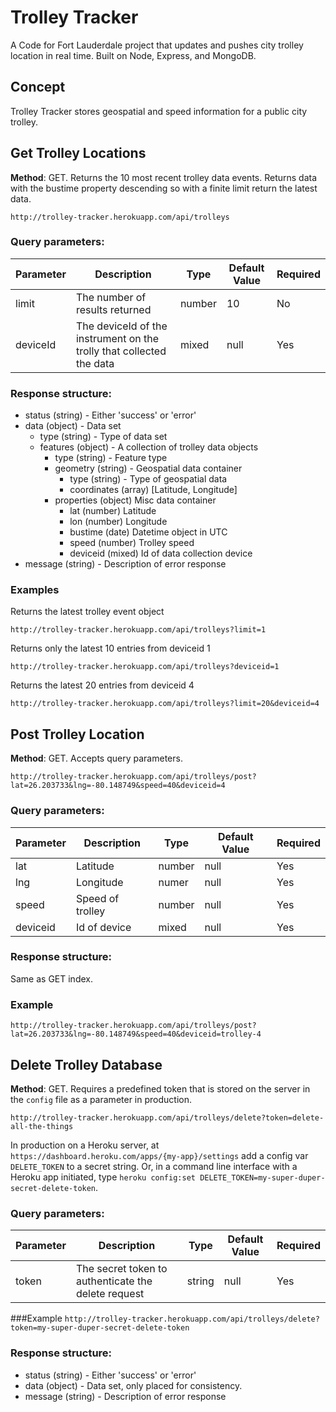 # Trolley Tracker

A Code for Fort Lauderdale project that updates and pushes city trolley location in real time. Built on Node, Express, and MongoDB.

## Concept

Trolley Tracker stores geospatial and speed information for a public city trolley.

## Get Trolley Locations

**Method**: GET. Returns the 10 most recent trolley data events. Returns data with the bustime property descending so with a finite limit return the latest data.

    http://trolley-tracker.herokuapp.com/api/trolleys

### Query parameters:
| Parameter | Description | Type | Default Value | Required|
| -------------|---------------|-------|------------------|-----------|
| limit | The number of results returned| number| 10 | No |
| deviceId | The deviceId of the instrument on the trolly that collected the data| mixed | null | Yes |

### Response structure:
 + status (string) - Either 'success' or 'error'
 + data (object) - Data set
	+ type (string) - Type of data set
	+ features (object) - A collection of trolley data objects
		+ type (string) - Feature type
		+ geometry (string) - Geospatial data container
			+ type (string) - Type of geospatial data
			+ coordinates (array) [Latitude, Longitude]
		+ properties (object) Misc data container
			+ lat (number) Latitude
			+ lon (number) Longitude
			+ bustime (date) Datetime object in UTC
			+ speed (number) Trolley speed
			+ deviceid (mixed) Id of data collection device
 + message (string) - Description of error response

### Examples

Returns the latest trolley event object

    http://trolley-tracker.herokuapp.com/api/trolleys?limit=1

Returns only the latest 10 entries from deviceid 1

    http://trolley-tracker.herokuapp.com/api/trolleys?deviceid=1

Returns the latest 20 entries from deviceid 4

    http://trolley-tracker.herokuapp.com/api/trolleys?limit=20&deviceid=4

## Post Trolley Location
**Method**: GET. Accepts query parameters.

`http://trolley-tracker.herokuapp.com/api/trolleys/post?lat=26.203733&lng=-80.148749&speed=40&deviceid=4`

### Query parameters:
| Parameter | Description | Type | Default Value | Required|
| -------------|---------------|-------|------------------|-----------|
| lat | Latitude | number | null | Yes |
| lng | Longitude | numer | null | Yes |
| speed | Speed of trolley | number | null | Yes |
|deviceid | Id of device | mixed | null | Yes |

### Response structure:
Same as GET index.

### Example
`http://trolley-tracker.herokuapp.com/api/trolleys/post?lat=26.203733&lng=-80.148749&speed=40&deviceid=trolley-4`

## Delete Trolley Database
**Method**: GET. Requires a predefined token that is stored on the server in the `config` file as a parameter in production.

`http://trolley-tracker.herokuapp.com/api/trolleys/delete?token=delete-all-the-things`

In production on a Heroku server, at `https://dashboard.heroku.com/apps/{my-app}/settings` add a config var `DELETE_TOKEN` to a secret string. Or, in a command line interface with a Heroku app initiated, type `heroku config:set DELETE_TOKEN=my-super-duper-secret-delete-token`.

### Query parameters:
| Parameter | Description | Type | Default Value | Required|
| -------------|---------------|-------|------------------|-----------|
| token | The secret token to authenticate the delete request | string | null | Yes |

###Example
`http://trolley-tracker.herokuapp.com/api/trolleys/delete?token=my-super-duper-secret-delete-token`


### Response structure:
 + status (string) - Either 'success' or 'error'
 + data (object) - Data set, only placed for consistency.
 + message (string) - Description of error response